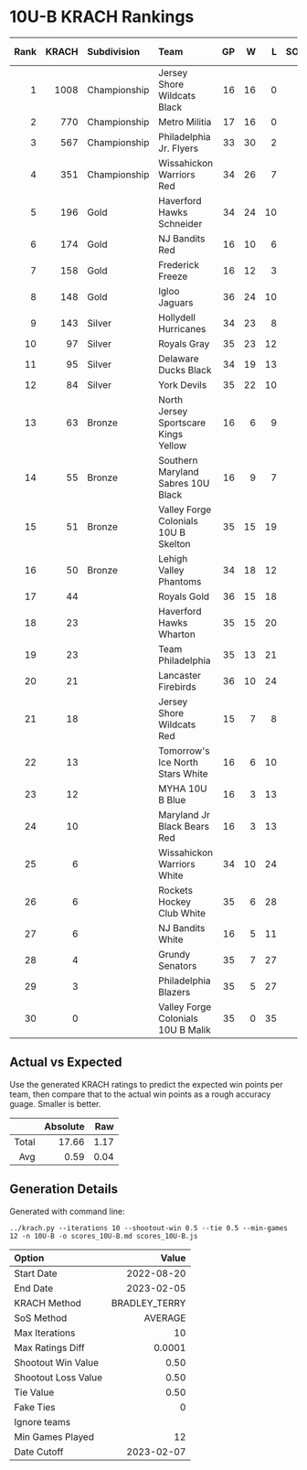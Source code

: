 # 10U-B KRACH Rankings
Rank|KRACH|Subdivision|Team|GP|W|L|SOW|SOL|T|SoS|Exp Wins|Win Diff
---:|---:|:---|:---|---:|---:|---:|---:|---:|---:|---:|---:|---:
1|1008|Championship|Jersey Shore Wildcats Black|16|16|0|0|0|0|140|14.2|-1.8
2|770|Championship|Metro Militia|17|16|0|1|0|0|102|15.2|-1.3
3|567|Championship|Philadelphia Jr. Flyers|33|30|2|1|0|0|117|28.5|-2.0
4|351|Championship|Wissahickon Warriors Red|34|26|7|0|1|0|292|24.9|-1.6
5|196|Gold|Haverford Hawks Schneider|34|24|10|0|0|0|190|23.3|-0.7
6|174|Gold|NJ Bandits Red|16|10|6|0|0|0|288|9.6|-0.4
7|158|Gold|Frederick Freeze|16|12|3|1|0|0|86|12.6|0.1
8|148|Gold|Igloo Jaguars|36|24|10|1|1|0|158|24.7|-0.3
9|143|Silver|Hollydell Hurricanes|34|23|8|1|2|0|118|24.7|0.2
10|97|Silver|Royals Gray|35|23|12|0|0|0|110|23.6|0.6
11|95|Silver|Delaware Ducks Black|34|19|13|1|1|0|114|20.2|0.2
12|84|Silver|York Devils|35|22|10|3|0|0|84|24.3|0.8
13|63|Bronze|North Jersey Sportscare Kings Yellow|16|6|9|1|0|0|251|6.5|-0.0
14|55|Bronze|Southern Maryland Sabres 10U Black|16|9|7|0|0|0|66|9.3|0.3
15|51|Bronze|Valley Forge Colonials 10U B Skelton|35|15|19|1|0|0|176|15.6|0.1
16|50|Bronze|Lehigh Valley Phantoms|34|18|12|1|3|0|96|21.0|1.0
17|44||Royals Gold|36|15|18|0|3|0|163|16.8|0.3
18|23||Haverford Hawks Wharton|35|15|20|0|0|0|106|15.9|0.9
19|23||Team Philadelphia|35|13|21|0|1|0|79|13.9|0.4
20|21||Lancaster Firebirds|36|10|24|1|1|0|127|11.3|0.3
21|18||Jersey Shore Wildcats Red|15|7|8|0|0|0|45|7.5|0.5
22|13||Tomorrow's Ice North Stars White|16|6|10|0|0|0|47|6.5|0.5
23|12||MYHA 10U B Blue|16|3|13|0|0|0|113|3.1|0.1
24|10||Maryland Jr Black Bears Red|16|3|13|0|0|0|105|3.1|0.1
25|6||Wissahickon Warriors White|34|10|24|0|0|0|78|10.9|0.9
26|6||Rockets Hockey Club White|35|6|28|1|0|0|222|6.9|0.4
27|6||NJ Bandits White|16|5|11|0|0|0|62|5.4|0.4
28|4||Grundy Senators|35|7|27|1|0|0|91|8.2|0.7
29|3||Philadelphia Blazers|35|5|27|1|2|0|126|7.1|0.6
30|0||Valley Forge Colonials 10U B Malik|35|0|35|0|0|0|80|0.0|0.0

## Actual vs Expected
Use the generated KRACH ratings to predict the expected win points per team, then compare that to the actual win points as a rough accuracy guage. Smaller is better.

||Absolute|Raw
|---:|---:|---:
|Total|17.66|1.17
|Avg|0.59|0.04

## Generation Details

Generated with command line:
```
../krach.py --iterations 10 --shootout-win 0.5 --tie 0.5 --min-games 12 -n 10U-B -o scores_10U-B.md scores_10U-B.js
```

| Option | Value |
| :----- | ----: |
| Start Date | 2022-08-20 |
| End Date | 2023-02-05 |
| KRACH Method | BRADLEY_TERRY |
| SoS Method | AVERAGE |
| Max Iterations | 10 |
| Max Ratings Diff | 0.0001 |
| Shootout Win Value | 0.50 |
| Shootout Loss Value | 0.50 |
| Tie Value | 0.50 |
| Fake Ties | 0 |
| Ignore teams |  |
| Min Games Played | 12 |
| Date Cutoff | 2023-02-07 |

